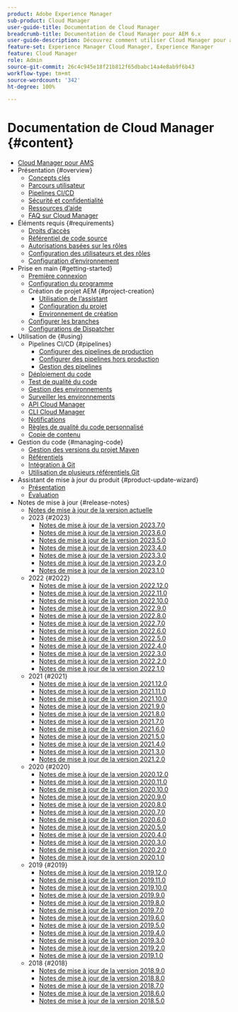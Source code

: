 ```yaml
---
product: Adobe Experience Manager
sub-product: Cloud Manager
user-guide-title: Documentation de Cloud Manager
breadcrumb-title: Documentation de Cloud Manager pour AEM 6.x
user-guide-description: Découvrez comment utiliser Cloud Manager pour auto-gérer Adobe Experience Manager pour AMS en mode cloud.
feature-set: Experience Manager Cloud Manager, Experience Manager
feature: Cloud Manager
role: Admin
source-git-commit: 26c4c945e18f21b812f65dbabc14a4e8ab9f6b43
workflow-type: tm+mt
source-wordcount: '342'
ht-degree: 100%

---
```



# Documentation de Cloud Manager {#content}

+ [Cloud Manager pour AMS](/help/introduction.md)
+ Présentation {#overview}
   + [Concepts clés](/help/overview/key-concepts.md)
   + [Parcours utilisateur](/help/overview/user-journey.md)
   + [Pipelines CI/CD](/help/overview/ci-cd-pipelines.md)
   + [Sécurité et confidentialité](/help/overview/security-and-privacy.md)
   + [Ressources d’aide](/help/overview/help-resources.md)
   + [FAQ sur Cloud Manager](/help/overview/faqs.md)
+ Éléments requis {#requirements}
   + [Droits d’accès](/help/requirements/access-rights.md)
   + [Référentiel de code source](/help/requirements/source-code-repository.md)
   + [Autorisations basées sur les rôles](/help/requirements/role-based-permissions.md)
   + [Configuration des utilisateurs et des rôles](/help/requirements/users-and-roles.md)
   + [Configuration d’environnement](/help/requirements/environment-provisioning.md)
+ Prise en main {#getting-started}
   + [Première connexion](/help/getting-started/first-time-login.md)
   + [Configuration du programme](/help/getting-started/program-setup.md)
   + Création de projet AEM {#project-creation}
      + [Utilisation de l’assistant](/help/getting-started/using-the-wizard.md)
      + [Configuration du projet](/help/getting-started/project-setup.md)
      + [Environnement de création](/help/getting-started/build-environment.md)
   + [Configurer les branches](/help/getting-started/configuring-branches.md)
   + [Configurations de Dispatcher](/help/getting-started/dispatcher-configurations.md)
+ Utilisation de {#using}
   + Pipelines CI/CD {#pipelines}
      + [Configurer des pipelines de production](/help/using/production-pipelines.md)
      + [Configurer des pipelines hors production](/help/using/non-production-pipelines.md)
      + [Gestion des pipelines](/help/using/managing-pipelines.md)
   + [Déploiement du code](/help/using/code-deployment.md)
   + [Test de qualité du code](/help/using/code-quality-testing.md)
   + [Gestion des environnements](/help/using/managing-environments.md)
   + [Surveiller les environnements](/help/using/monitoring-environments.md)
   + [API Cloud Manager](https://developer.adobe.com/experience-cloud/cloud-manager/reference/api/)
   + [CLI Cloud Manager](https://github.com/adobe/aio-cli-plugin-cloudmanager/blob/main/README.md)
   + [Notifications](/help/using/notifications.md)
   + [Règles de qualité du code personnalisé](/help/using/custom-code-quality-rules.md)
   + [Copie de contenu](/help/using/content-copy.md)
+ Gestion du code {#managing-code}
   + [Gestion des versions du projet Maven](/help/managing-code/maven-project-version.md)
   + [Référentiels](/help/managing-code/repositories.md)
   + [Intégration à Git](/help/managing-code/git-integration.md)
   + [Utilisation de plusieurs référentiels Git](/help/managing-code/multiple-git-repos.md)
+ Assistant de mise à jour du produit {#product-update-wizard}
   + [Présentation](/help/product-update-wizard/overview.md)
   + [Évaluation](/help/product-update-wizard/evaluation.md)
+ Notes de mise à jour {#release-notes}
   + [Notes de mise à jour de la version actuelle](/help/release-notes/current.md)
   + 2023 {#2023}
      + [Notes de mise à jour de la version 2023.7.0](/help/release-notes/2023/2023-7-0.md)
      + [Notes de mise à jour de la version 2023.6.0](/help/release-notes/2023/2023-6-0.md)
      + [Notes de mise à jour de la version 2023.5.0](/help/release-notes/2023/2023-5-0.md)
      + [Notes de mise à jour de la version 2023.4.0](/help/release-notes/2023/2023-4-0.md)
      + [Notes de mise à jour de la version 2023.3.0](/help/release-notes/2023/2023-3-0.md)
      + [Notes de mise à jour de la version 2023.2.0](/help/release-notes/2023/2023-2-0.md)
      + [Notes de mise à jour de la version 2023.1.0](/help/release-notes/2023/2023-1-0.md)
   + 2022 {#2022}
      + [Notes de mise à jour de la version 2022.12.0](/help/release-notes/2022/2022-12-0.md)
      + [Notes de mise à jour de la version 2022.11.0](/help/release-notes/2022/2022-11-0.md)
      + [Notes de mise à jour de la version 2022.10.0](/help/release-notes/2022/2022-10-0.md)
      + [Notes de mise à jour de la version 2022.9.0](/help/release-notes/2022/2022-9-0.md)
      + [Notes de mise à jour de la version 2022.8.0](/help/release-notes/2022/2022-8-0.md)
      + [Notes de mise à jour de la version 2022.7.0](/help/release-notes/2022/2022-7-0.md)
      + [Notes de mise à jour de la version 2022.6.0](/help/release-notes/2022/2022-6-0.md)
      + [Notes de mise à jour de la version 2022.5.0](/help/release-notes/2022/2022-5-0.md)
      + [Notes de mise à jour de la version 2022.4.0](/help/release-notes/2022/2022-4-0.md)
      + [Notes de mise à jour de la version 2022.3.0](/help/release-notes/2022/2022-3-0.md)
      + [Notes de mise à jour de la version 2022.2.0](/help/release-notes/2022/2022-2-0.md)
      + [Notes de mise à jour de la version 2022.1.0](/help/release-notes/2022/2022-1-0.md)
   + 2021 {#2021}
      + [Notes de mise à jour de la version 2021.12.0](/help/release-notes/2021/2021-12-0.md)
      + [Notes de mise à jour de la version 2021.11.0](/help/release-notes/2021/2021-11-0.md)
      + [Notes de mise à jour de la version 2021.10.0](/help/release-notes/2021/2021-10-0.md)
      + [Notes de mise à jour de la version 2021.9.0](/help/release-notes/2021/2021-9-0.md)
      + [Notes de mise à jour de la version 2021.8.0](/help/release-notes/2021/2021-8-0.md)
      + [Notes de mise à jour de la version 2021.7.0](/help/release-notes/2021/2021-7-0.md)
      + [Notes de mise à jour de la version 2021.6.0](/help/release-notes/2021/2021-6-0.md)
      + [Notes de mise à jour de la version 2021.5.0](/help/release-notes/2021/2021-5-0.md)
      + [Notes de mise à jour de la version 2021.4.0](/help/release-notes/2021/2021-4-0.md)
      + [Notes de mise à jour de la version 2021.3.0](/help/release-notes/2021/2021-3-0.md)
      + [Notes de mise à jour de la version 2021.2.0](/help/release-notes/2021/2021-2-0.md)
   + 2020 {#2020}
      + [Notes de mise à jour de la version 2020.12.0](/help/release-notes/2020/2020-12-0.md)
      + [Notes de mise à jour de la version 2020.11.0](/help/release-notes/2020/2020-11-0.md)
      + [Notes de mise à jour de la version 2020.10.0](/help/release-notes/2020/2020-10-0.md)
      + [Notes de mise à jour de la version 2020.9.0](/help/release-notes/2020/2020-9-0.md)
      + [Notes de mise à jour de la version 2020.8.0](/help/release-notes/2020/2020-8-0.md)
      + [Notes de mise à jour de la version 2020.7.0](/help/release-notes/2020/2020-7-0.md)
      + [Notes de mise à jour de la version 2020.6.0](/help/release-notes/2020/2020-6-0.md)
      + [Notes de mise à jour de la version 2020.5.0](/help/release-notes/2020/2020-5-0.md)
      + [Notes de mise à jour de la version 2020.4.0](/help/release-notes/2020/2020-4-0.md)
      + [Notes de mise à jour de la version 2020.3.0](/help/release-notes/2020/2020-3-0.md)
      + [Notes de mise à jour de la version 2020.2.0](/help/release-notes/2020/2020-2-0.md)
      + [Notes de mise à jour de la version 2020.1.0](/help/release-notes/2020/2020-1-0.md)
   + 2019 {#2019}
      + [Notes de mise à jour de la version 2019.12.0](/help/release-notes/2019/2019-12-0.md)
      + [Notes de mise à jour de la version 2019.11.0](/help/release-notes/2019/2019-11-0.md)
      + [Notes de mise à jour de la version 2019.10.0](/help/release-notes/2019/2019-10-0.md)
      + [Notes de mise à jour de la version 2019.9.0](/help/release-notes/2019/2019-9-0.md)
      + [Notes de mise à jour de la version 2019.8.0](/help/release-notes/2019/2019-8-0.md)
      + [Notes de mise à jour de la version 2019.7.0](/help/release-notes/2019/2019-7-0.md)
      + [Notes de mise à jour de la version 2019.6.0](/help/release-notes/2019/2019-6-0.md)
      + [Notes de mise à jour de la version 2019.5.0](/help/release-notes/2019/2019-5-0.md)
      + [Notes de mise à jour de la version 2019.4.0](/help/release-notes/2019/2019-4-0.md)
      + [Notes de mise à jour de la version 2019.3.0](/help/release-notes/2019/2019-3-0.md)
      + [Notes de mise à jour de la version 2019.2.0](/help/release-notes/2019/2019-2-0.md)
      + [Notes de mise à jour de la version 2019.1.0](/help/release-notes/2019/2019-1-0.md)
   + 2018 {#2018}
      + [Notes de mise à jour de la version 2018.9.0](/help/release-notes/2018/2018-9-0.md)
      + [Notes de mise à jour de la version 2018.8.0](/help/release-notes/2018/2018-8-0.md)
      + [Notes de mise à jour de la version 2018.7.0](/help/release-notes/2018/2018-7-0.md)
      + [Notes de mise à jour de la version 2018.6.0](/help/release-notes/2018/2018-6-0.md)
      + [Notes de mise à jour de la version 2018.5.0](/help/release-notes/2018/2018-5-0.md)
